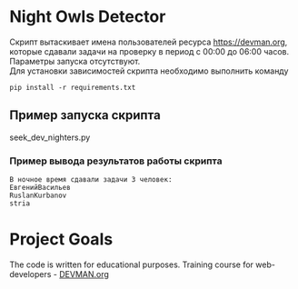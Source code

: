 # Night Owls Detector
Скрипт вытаскивает имена пользователей ресурса https://devman.org, которые сдавали задачи на проверку в период с 00:00 до 06:00 часов. Параметры запуска отсутствуют.  
Для установки зависимостей скрипта необходимо выполнить команду

    pip install -r requirements.txt

## Пример запуска скрипта
seek\_dev_nighters.py

### Пример вывода результатов работы скрипта
    В ночное время сдавали задачи 3 человек:  
    ЕвгенийВасильев  
    RuslanKurbanov  
    stria  

# Project Goals

The code is written for educational purposes. Training course for web-developers - [DEVMAN.org](https://devman.org)
